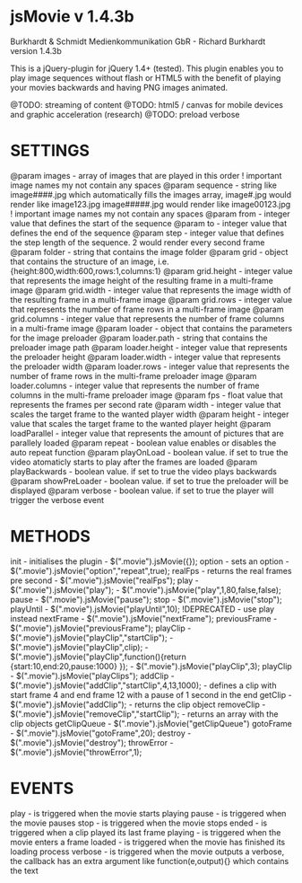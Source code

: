 jsMovie v 1.4.3b
=======

Burkhardt & Schmidt Medienkommunikation GbR - Richard Burkhardt
version 1.4.3b

This is a jQuery-plugin for jQuery 1.4+ (tested). This plugin enables you
to play image sequences without flash or HTML5 with the benefit of playing
your movies backwards and having PNG images animated.

@TODO: streaming of content
@TODO: html5 / canvas for mobile devices and graphic acceleration (research)
@TODO: preload verbose

SETTINGS
===================================================================================================================
@param images		- array of images that are played in this order ! important image names my not contain any spaces
@param sequence		- string like image####.jpg which automatically fills the images array,
			  image#.jpg would render like image123.jpg
			  image#####.jpg would render like image00123.jpg ! important image names my not contain any spaces
@param from		- integer value that defines the start of the sequence
@param to		- integer value that defines the end of the sequence
@param step		- integer value that defines the step length of the sequence. 2 would render every second frame
@param folder		- string that contains the image folder
@param grid		- object that contains the structure of an image, i.e. {height:800,width:600,rows:1,columns:1}
@param grid.height	- integer value that represents the image height of the resulting frame in a multi-frame image
@param grid.width	- integer value that represents the image width of the resulting frame in a multi-frame image
@param grid.rows	- integer value that represents the number of frame rows in a multi-frame image
@param grid.columns	- integer value that represents the number of frame columns in a multi-frame image
@param loader		- object that contains the parameters for the image preloader
@param loader.path	- string that contains the preloader image path
@param loader.height	- integer value that represents the preloader height
@param loader.width	- integer value that represents the preloader width
@param loader.rows	- integer value that represents the number of frame rows in the multi-frame preloader image
@param loader.columns	- integer value that represents the number of frame columns in the multi-frame preloader image
@param fps		- float value that represents the frames per second rate
@param width		- integer value that scales the target frame to the wanted player width
@param height		- integer value that scales the target frame to the wanted player height
@param loadParallel 	- integer value that represents the amount of pictures that are parallely loaded
@param repeat		- boolean value enables or disables the auto repeat function
@param playOnLoad	- boolean value. if set to true the video atomaticly starts to play after the frames are loaded
@param playBackwards	- boolean value. if set to true the video plays backwards
@param showPreLoader	- boolean value. if set to true the preloader will be displayed
@param verbose		- boolean value. if set to true the player will trigger the verbose event

METHODS
=====================================================================================================================
init 	      -	initialises the plugin	- $(".movie").jsMovie({});
option	      -	sets an option	- $(".movie").jsMovie("option","repeat",true);
realFps	      -	returns the real frames pre second	- $(".movie").jsMovie("realFps");
play	      - $(".movie").jsMovie("play");
              - $(".movie").jsMovie("play",1,80,false,false);
pause	      - $(".movie").jsMovie("pause");
stop	      - $(".movie").jsMovie("stop");
playUntil     - $(".movie").jsMovie("playUntil",10); !DEPRECATED - use play instead
nextFrame     - $(".movie").jsMovie("nextFrame");
previousFrame - $(".movie").jsMovie("previousFrame");
playClip      - $(".movie").jsMovie("playClip","startClip");
              - $(".movie").jsMovie("playClip",clip);
              - $(".movie").jsMovie("playClip",function(){return {start:10,end:20,pause:1000} });
              - $(".movie").jsMovie("playClip",3);
playClip      - $(".movie").jsMovie("playClips");
addClip       - $(".movie").jsMovie("addClip","startClip",4,13,1000); - defines a clip with start frame 4 and end frame 12 with a pause of 1 second in the end
getClip       - $(".movie").jsMovie("addClip"); - returns the clip object
removeClip    - $(".movie").jsMovie("removeClip","startClip"); - returns an array with the clip objects
getClipQueue  - $(".movie").jsMovie("getClipQueue")
gotoFrame     - $(".movie").jsMovie("gotoFrame",20);
destroy	      - $(".movie").jsMovie("destroy");
throwError    - $(".movie").jsMovie("throwError",1);

EVENTS
=====================================================================================================================
play		- is triggered when the movie starts playing
pause		- is triggered when the movie pauses
stop		- is triggered when the movie stops
ended		- is triggered when a clip played its last frame
playing		- is triggered when the movie enters a frame
loaded		- is triggered when the movie has finished its loading process
verbose		- is triggered when the movie outputs a verbose, the callback has an extra argument like function(e,output){} which contains the text
